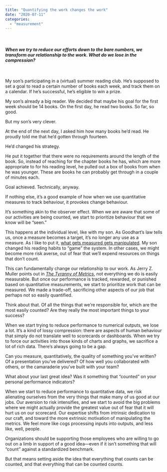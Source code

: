 ```yaml
---
title: "Quantifying the work changes the work"
date: "2020-07-11"
categories: 
  - "measurement"
---
```


 

#### _When we try to reduce our efforts down to the bare numbers, we transform our relationship to the work. What do we lose in the compression?_

 

My son’s participating in a (virtual) summer reading club. He’s supposed to set a goal to read a certain number of books each week, and track them on a calendar. If he’s successful, he’s eligible to win a prize.

My son’s already a big reader. We decided that maybe his goal for the first week should be 14 books. On the first day, he read two books. So far, so good.

But my son’s very clever. 

At the end of the next day, I asked him how many books he’d read. He proudly told me that he’d gotten through fourteen.

He’d changed his strategy.  

He put it together that there were no requirements around the length of the book. So, instead of reaching for the chapter books he has, which are more appropriate to for his reading level, he pulled out a box of books from when he was younger. These are books he can probably get through in a couple of minutes each. 

Goal achieved. Technically, anyway. 

If nothing else, it’s a good example of how when we use quantitative measures to track behaviour, it provokes change behaviour. 

It’s something akin to the observer effect. When we are aware that some of our activities are being counted, we start to prioritize behaviour that we know will be “seen.” 

This happens at the individual level, like with my son. As Goodhart’s law tells us, once a measure becomes a target, it’s no longer any use as a measure. As I like to put it, [what gets measured gets manipulated](https://mobydiction.ca/blog/what-gets-measured-gets-manipulated). My son changed his reading habits to “game” the system. In other cases, we might become more risk averse, out of fear that we’ll expend resources on things that don’t count. 

This can fundamentally change our relationship to our work. As Jerry Z. Muller points out in [_The Tyranny of Metrics_](https://amzn.to/2Z1GqZT), not everything we do is easily measurable. But once our performance is tracked, rewarded, or punished based on quantitative measurements, we start to prioritize work that can be measured. We made a trade-off, sacrificing other aspects of our job that perhaps not so easily quantified. 

Think about that. Of all the things that we’re responsible for, which are the most easily counted? Are they really the most important things to your success? 

When we start trying to reduce performance to numerical outputs, we lose a lot. It’s a kind of lossy compression: there are aspects of human behaviour that simply do not translate well to scorecards or dashboards. When we try to force our activities into those kinds of charts and graphs, we sacrifice a lot of rich data. There’s always going to be a gap. 

Can you measure, quantitatively, the quality of something you’ve written? Of a presentation you’ve delivered? Of how well you collaborated with others, or the camaraderie you’ve built with your team? 

What about your last great idea? Was it something that “counted” on your personal performance indicators? 

When we start to reduce performance to quantitative data, we risk alienating ourselves from the very things that make many of us good at our jobs. Our aversion to risk intensifies, and we start to avoid the big problems where we might actually provide the greatest value out of fear that it will hurt us on our scorecard. Our expertise shifts from intrinsic dedication to our craft, and toward the more extrinsic motivation of manipulating the metrics. We feel more like cogs processing inputs into outputs, and less like, well, people.

Organizations should be supporting those employees who are willing to go out on a limb in support of a good idea—even if it isn’t something that will “count” against a standardized benchmark.

But that means setting aside the idea that everything that counts can be counted, and that everything that can be counted counts.
